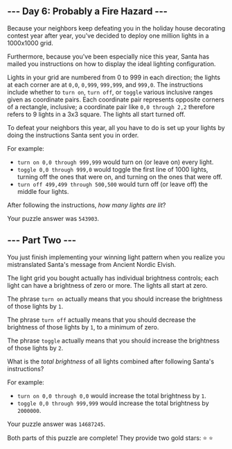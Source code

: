 \--- Day 6: Probably a Fire Hazard ---
--------------------------------------

Because your neighbors keep defeating you in the holiday house decorating contest year after year, you've decided to deploy one million lights in a 1000x1000 grid.

Furthermore, because you've been especially nice this year, Santa has mailed you instructions on how to display the ideal lighting configuration.

Lights in your grid are numbered from 0 to 999 in each direction; the lights at each corner are at `0,0`, `0,999`, `999,999`, and `999,0`. The instructions include whether to `turn on`, `turn off`, or `toggle` various inclusive ranges given as coordinate pairs. Each coordinate pair represents opposite corners of a rectangle, inclusive; a coordinate pair like `0,0 through 2,2` therefore refers to 9 lights in a 3x3 square. The lights all start turned off.

To defeat your neighbors this year, all you have to do is set up your lights by doing the instructions Santa sent you in order.

For example:

*   `turn on 0,0 through 999,999` would turn on (or leave on) every light.
*   `toggle 0,0 through 999,0` would toggle the first line of 1000 lights, turning off the ones that were on, and turning on the ones that were off.
*   `turn off 499,499 through 500,500` would turn off (or leave off) the middle four lights.

After following the instructions, _how many lights are lit_?

Your puzzle answer was `543903`.

\--- Part Two ---
-----------------

You just finish implementing your winning light pattern when you realize you mistranslated Santa's message from Ancient Nordic Elvish.

The light grid you bought actually has individual brightness controls; each light can have a brightness of zero or more. The lights all start at zero.

The phrase `turn on` actually means that you should increase the brightness of those lights by `1`.

The phrase `turn off` actually means that you should decrease the brightness of those lights by `1`, to a minimum of zero.

The phrase `toggle` actually means that you should increase the brightness of those lights by `2`.

What is the _total brightness_ of all lights combined after following Santa's instructions?

For example:

*   `turn on 0,0 through 0,0` would increase the total brightness by `1`.
*   `toggle 0,0 through 999,999` would increase the total brightness by `2000000`.

Your puzzle answer was `14687245`.

Both parts of this puzzle are complete! They provide two gold stars: ⭐ ⭐



